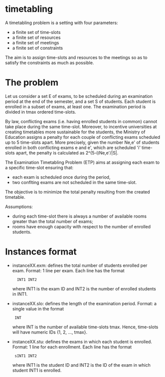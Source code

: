 # timetabling

A timetabling problem is a setting with four parameters:

  - a finite set of time-slots
  - a finite set of resources
  - a finite set of meetings
  - a finite set of constraints
  
The aim is to assign time-slots and resources to the meetings so as
to satisfy the constraints as much as possible.

# The problem

Let us consider a set E of exams, to be scheduled during an examination period at the
end of the semester, and a set S of students. Each student is enrolled in a subset of
exams, at least one. The examination period is divided in tmax ordered time-slots.

By law, conflicting exams (i.e. having enrolled students in common) cannot take place
during the same time-slot. Moreover, to incentive universities at creating timetables
more sustainable for the students, the Ministry of Education assigns a penalty for each
couple of conflicting exams scheduled up to 5 time-slots apart. More precisely, given
the number Ne,e' of students enrolled in both conflicting exams e and e', which are
scheduled 'i' time-slots apart, the penalty is calculated as 2^(5-i)Ne,e'/|S|.

The Examination Timetabling Problem (ETP) aims at assigning each exam to a
specific time-slot ensuring that:

  - each exam is scheduled once during the period,
  - two conflting exams are not scheduled in the same time-slot.
  
The objective is to minimize the total penalty resulting from the created timetable.

Assumptions:

  - during each time-slot there is always a number of available rooms greater than the total number of exams;
  - rooms have enough capacity with respect to the number of enrolled students.
  
  # Instances format
  
  - instanceXX.exm: defines the total number of students enrolled per exam.
    Format: 1 line per exam. Each line has the format 
    
          INT1 INT2
          
    where INT1 is the exam ID and INT2 is the number of enrolled students in INT1.
    
   - instanceXX.slo: defines the length of the examination period.
     Format: a single value in the format 
     
          INT
          
     where INT is the number of available time-slots tmax. Hence, time-slots will
     have numeric IDs {1, 2, ..., tmax}.
     
   - instanceXX.stu: defines the exams in which each student is enrolled.
     Format: 1 line for each enrollment. Each line has the format

          sINT1 INT2
          
     where INT1 is the student ID and INT2 is the ID of the exam in which student
     INT1 is enrolled.

